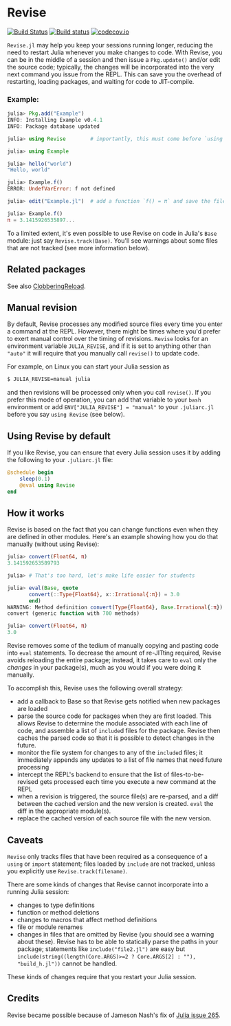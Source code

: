 # Revise

[![Build Status](https://travis-ci.org/timholy/Revise.jl.svg?branch=master)](https://travis-ci.org/timholy/Revise.jl)
[![Build status](https://ci.appveyor.com/api/projects/status/e1xnsj4e5q9308y6/branch/master?svg=true)](https://ci.appveyor.com/project/timholy/revise-jl/branch/master)
[![codecov.io](http://codecov.io/github/timholy/Revise.jl/coverage.svg?branch=master)](http://codecov.io/github/timholy/Revise.jl?branch=master)

`Revise.jl` may help you keep your sessions running longer, reducing the
need to restart Julia whenever you make changes to code.
With Revise, you can be in the middle of a session and then issue a `Pkg.update()`
and/or edit the source code; typically, the changes will be incorporated
into the very next command you issue from the REPL.
This can save you the overhead of restarting, loading packages, and waiting for code to JIT-compile.

### Example:

```julia
julia> Pkg.add("Example")
INFO: Installing Example v0.4.1
INFO: Package database updated

julia> using Revise        # importantly, this must come before `using Example`

julia> using Example

julia> hello("world")
"Hello, world"

julia> Example.f()
ERROR: UndefVarError: f not defined

julia> edit("Example.jl")  # add a function `f() = π` and save the file

julia> Example.f()
π = 3.1415926535897...
```

To a limited extent, it's even possible to use Revise on code in
Julia's `Base` module: just say `Revise.track(Base)`. You'll see
warnings about some files that are not tracked (see more information
below).

## Related packages

See also [ClobberingReload](https://github.com/cstjean/ClobberingReload.jl).

## Manual revision

By default, Revise processes any modified source files every time you enter
a command at the REPL.
However, there might be times where you'd prefer to exert manual control over
the timing of revisions. `Revise` looks for an environment variable
`JULIA_REVISE`, and if it is set to anything other than `"auto"` it
will require that you manually call `revise()` to update code.

For example, on Linux you can start your Julia session as

```sh
$ JULIA_REVISE=manual julia
```

and then revisions will be processed only when you call `revise()`.
If you prefer this mode of operation, you can add that variable to your `bash`
environment or add `ENV["JULIA_REVISE"] = "manual"` to your
`.juliarc.jl` before you say `using Revise` (see below).

## Using Revise by default

If you like Revise, you can ensure that every Julia session uses it by
adding the following to your `.juliarc.jl` file:

```julia
@schedule begin
    sleep(0.1)
    @eval using Revise
end
```

## How it works

Revise is based on the fact that you can change functions even when
they are defined in other modules. Here's an example showing how you do that manually (without using Revise):

```julia
julia> convert(Float64, π)
3.141592653589793

julia> # That's too hard, let's make life easier for students

julia> eval(Base, quote
       convert(::Type{Float64}, x::Irrational{:π}) = 3.0
       end)
WARNING: Method definition convert(Type{Float64}, Base.Irrational{:π}) in module Base at irrationals.jl:130 overwritten at REPL[2]:2.
convert (generic function with 700 methods)

julia> convert(Float64, π)
3.0
```

Revise removes some of the tedium of manually copying and pasting code
into `eval` statements.
To decrease the amount of re-JITting
required, Revise avoids reloading the entire package; instead, it takes care
to `eval` only the *changes* in your package(s), much as you would if you were
doing it manually.

To accomplish this, Revise uses the following overall strategy:

- add a callback to Base so that Revise gets notified when new
  packages are loaded
- parse the source code for packages when they are first loaded. This
  allows Revise to determine the
  module associated with each line of code, and assemble a list of
  `include`d files for the package. Revise then caches the parsed code
  so that it is possible to detect changes in the future.
- monitor the file system for changes to any of the `include`d files;
  it immediately appends any updates to a list of file names that need future
  processing
- intercept the REPL's backend to ensure that the list of
  files-to-be-revised gets processed each time you execute a new
  command at the REPL
- when a revision is triggered, the source file(s) are re-parsed, and
  a diff between the cached version and the new version is
  created. `eval` the diff in the appropriate module(s).
- replace the cached version of each source file with the new version.

## Caveats

`Revise` only tracks files that have been required as a consequence of
a `using` or `import` statement; files loaded by `include` are not
tracked, unless you explicitly use `Revise.track(filename)`.

There are some kinds of changes that Revise cannot incorporate into a running Julia session:

- changes to type definitions
- function or method deletions
- changes to macros that affect method definitions
- file or module renames
- changes in files that are omitted by Revise (you should see a warning about these). Revise has to be able to statically parse the paths in your package; statements like `include("file2.jl")` are easy but `include(string((length(Core.ARGS)>=2 ? Core.ARGS[2] : ""), "build_h.jl"))` cannot be handled.

These kinds of changes require that you restart your Julia session.

## Credits

Revise became possible because of Jameson Nash's fix of [Julia issue 265](https://github.com/JuliaLang/julia/issues/265).
